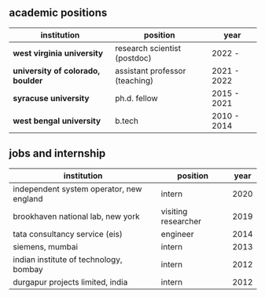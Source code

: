 ## academic positions

| institution  | position | year |
| ------------- | ------------- | ------------- |
|**west virginia university**|research scientist (postdoc)| 2022 - 
| **university of colorado, boulder**  | assistant professor (teaching)  | 2021 - 2022  |
| **syracuse university**  | ph.d. fellow  | 2015 - 2021  |
|**west bengal university**|b.tech|2010 - 2014|

## jobs and internship
| institution  | position | year |
| ------------- | ------------- | ------------- |
|independent system operator, new england|intern|2020|
|brookhaven national lab, new york|visiting researcher|2019|
|tata consultancy service (eis)|engineer|2014|
|siemens, mumbai|intern|2013|
|indian institute of technology, bombay|intern|2012|
|durgapur projects limited, india|intern|2012|


